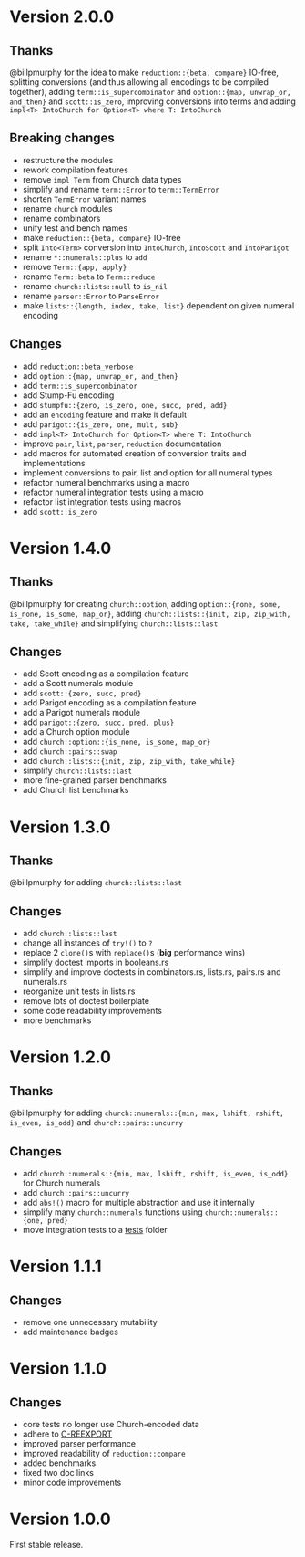 Version 2.0.0
=============

Thanks
-------
@billpmurphy for the idea to make `reduction::{beta, compare}` IO-free, splitting conversions (and
thus allowing all encodings to be compiled together), adding `term::is_supercombinator` and
`option::{map, unwrap_or, and_then}` and `scott::is_zero`, improving conversions into terms and
adding `impl<T> IntoChurch for Option<T> where T: IntoChurch`

Breaking changes
-------

- restructure the modules
- rework compilation features
- remove `impl Term` from Church data types
- simplify and rename `term::Error` to `term::TermError`
- shorten `TermError` variant names
- rename `church` modules
- rename combinators
- unify test and bench names
- make `reduction::{beta, compare}` IO-free
- split `Into<Term>` conversion into `IntoChurch`, `IntoScott` and `IntoParigot`
- rename `*::numerals::plus` to `add`
- remove `Term::{app, apply}`
- rename `Term::beta` to `Term::reduce`
- rename `church::lists::null` to `is_nil`
- rename `parser::Error` to `ParseError`
- make `lists::{length, index, take, list}` dependent on given numeral encoding

Changes
-------
- add `reduction::beta_verbose`
- add `option::{map, unwrap_or, and_then}`
- add `term::is_supercombinator`
- add Stump-Fu encoding
- add `stumpfu::{zero, is_zero, one, succ, pred, add}`
- add an `encoding` feature and make it default
- add `parigot::{is_zero, one, mult, sub}`
- add `impl<T> IntoChurch for Option<T> where T: IntoChurch`
- improve `pair`, `list`, `parser`, `reduction` documentation
- add macros for automated creation of conversion traits and implementations
- implement conversions to pair, list and option for all numeral types
- refactor numeral benchmarks using a macro
- refactor numeral integration tests using a macro
- refactor list integration tests using macros
- add `scott::is_zero`

Version 1.4.0
=============

Thanks
-------
@billpmurphy for creating `church::option`, adding `option::{none, some, is_none, is_some,
map_or}`, adding `church::lists::{init, zip, zip_with, take, take_while}` and simplifying
`church::lists::last`

Changes
-------

- add Scott encoding as a compilation feature
- add a Scott numerals module
- add `scott::{zero, succ, pred}`
- add Parigot encoding as a compilation feature
- add a Parigot numerals module
- add `parigot::{zero, succ, pred, plus}`
- add a Church option module
- add `church::option::{is_none, is_some, map_or}`
- add `church::pairs::swap`
- add `church::lists::{init, zip, zip_with, take_while}`
- simplify `church::lists::last`
- more fine-grained parser benchmarks
- add Church list benchmarks

Version 1.3.0
=============

Thanks
-------
@billpmurphy for adding `church::lists::last`

Changes
-------

- add `church::lists::last`
- change all instances of `try!()` to `?`
- replace 2 `clone()`s with `replace()`s (**big** performance wins)
- simplify doctest imports in booleans.rs
- simplify and improve doctests in combinators.rs, lists.rs, pairs.rs and numerals.rs
- reorganize unit tests in lists.rs
- remove lots of doctest boilerplate
- some code readability improvements
- more benchmarks

Version 1.2.0
=============

Thanks
-------
@billpmurphy for adding `church::numerals::{min, max, lshift, rshift, is_even, is_odd}` and
`church::pairs::uncurry`

Changes
-------

- add `church::numerals::{min, max, lshift, rshift, is_even, is_odd}` for Church numerals
- add `church::pairs::uncurry`
- add `abs!()` macro for multiple abstraction and use it internally
- simplify many `church::numerals` functions using `church::numerals::{one, pred}`
- move integration tests to a [tests](https://github.com/ljedrz/lambda_calculus/tree/master/tests) folder

Version 1.1.1
=============

Changes
-------

- remove one unnecessary mutability
- add maintenance badges

Version 1.1.0
=============

Changes
-------

- core tests no longer use Church-encoded data
- adhere to [C-REEXPORT](https://github.com/brson/rust-api-guidelines#c-reexport)
- improved parser performance
- improved readability of `reduction::compare`
- added benchmarks
- fixed two doc links
- minor code improvements

Version 1.0.0
=============

First stable release.
